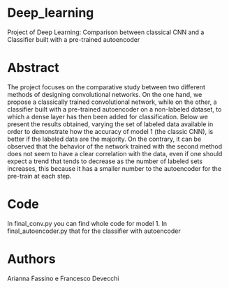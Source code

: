 # Deep_learning
Project of Deep Learning: Comparison between classical CNN and a Classifier built with a pre-trained autoencoder

# Abstract 

The project focuses on the comparative study between two different methods of designing convolutional networks. On the one hand, we propose a classically trained convolutional network, while on the other, a classifier built with a pre-trained autoencoder on a non-labeled dataset, to which a dense layer has then been added for classification. Below we present the results obtained, varying the set of labeled data available in order to demonstrate how the accuracy of model 1 (the classic CNN), is better if the labeled data are the majority. On the contrary, it can be observed that the behavior of the network trained with the second method does not seem to have a clear correlation with the data, even if one should expect a trend that tends to decrease as the number of labeled sets increases, this because it has a smaller number to the autoencoder for the pre-train at each step.

# Code 

In final_conv.py you can find whole code for model 1. 
In final_autoencoder.py that for the classifier with autoencoder 

# Authors 
Arianna Fassino e
Francesco Devecchi 
